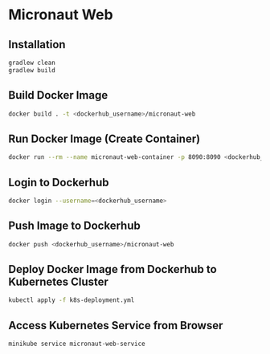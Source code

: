 # Micronaut Web

## Installation
```bash
gradlew clean
gradlew build
```

## Build Docker Image
```bash
docker build . -t <dockerhub_username>/micronaut-web
```

## Run Docker Image (Create Container)
```bash
docker run --rm --name micronaut-web-container -p 8090:8090 <dockerhub_username>/micronaut-web:latest
```

## Login to Dockerhub
```bash
docker login --username=<dockerhub_username>
```

## Push Image to Dockerhub
```bash
docker push <dockerhub_username>/micronaut-web
```

## Deploy Docker Image from Dockerhub to Kubernetes Cluster
```bash
kubectl apply -f k8s-deployment.yml
```

## Access Kubernetes Service from Browser
```bash
minikube service micronaut-web-service
```